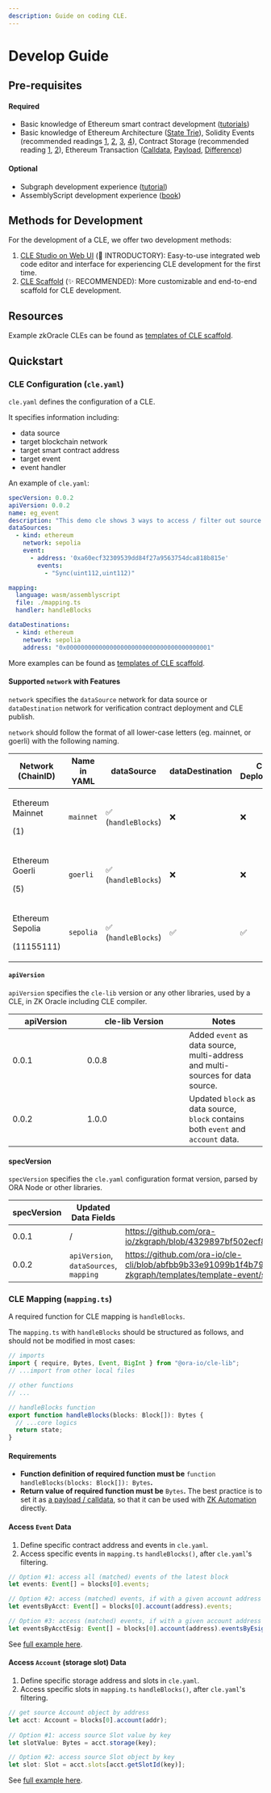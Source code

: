 ```yaml
---
description: Guide on coding CLE.
---
```


# Develop Guide

## Pre-requisites

#### Required

* Basic knowledge of Ethereum smart contract development ([tutorials](https://ethereum.org/en/developers/tutorials/))
* Basic knowledge of Ethereum Architecture ([State Trie](https://medium.com/@eiki1212/ethereum-state-trie-architecture-explained-a30237009d4e)), Solidity Events (recommended readings [1](https://consensys.net/blog/developers/guide-to-events-and-logs-in-ethereum-smart-contracts/), [2](https://medium.com/mycrypto/understanding-event-logs-on-the-ethereum-blockchain-f4ae7ba50378), [3](https://thegraph.com/blog/event-driven-development-unlocking-optimized-dapps-and-subgraphs/), [4](https://mirror.xyz/spacesailor.eth/LEe2yoLoqy97BWHyO6J65XhnG8t33Nmvz\_Vsa3ve7rY)), Contract Storage (recommended reading [1](https://docs.soliditylang.org/en/v0.8.17/internals/layout\_in\_storage.html), [2](https://degatchi.com/articles/low\_level\_guide\_to\_soliditys\_storage\_management)), Ethereum Transaction ([Calldata](https://www.quicknode.com/guides/ethereum-development/transactions/ethereum-transaction-calldata), [Payload](https://oxpampam.hashnode.dev/ethereum-transaction-payload-explained), [Difference](https://ethereum.stackexchange.com/questions/127048/calldata-and-payload-for-multiple-calls))

#### Optional

* Subgraph development experience ([tutorial](https://thegraph.academy/developers/defining-a-subgraph/))
* AssemblyScript development experience ([book](https://www.assemblyscript.org/concepts.html))

## Methods for Development

For the development of a CLE, we offer two development methods:

1. [CLE Studio on Web UI](getting-started/1.-zkgraph-studio-ui.md) (🐣 INTRODUCTORY): Easy-to-use integrated web code editor and interface for experiencing CLE development for the first time.
2. [CLE Scaffold](getting-started/2.-zkgraph-scaffold.md) (✨ RECOMMENDED): More customizable and end-to-end scaffold for CLE development.

## Resources

Example zkOracle CLEs can be found as [templates of CLE scaffold](https://github.com/ora-io/cle-cli/tree/main/packages/create-zkgraph/templates).

## Quickstart

### CLE Configuration (`cle.yaml`)

`cle.yaml` defines the configuration of a CLE.

It specifies information including:

* data source
* target blockchain network
* target smart contract address
* target event
* event handler

An example of `cle.yaml`:

```yaml
specVersion: 0.0.2
apiVersion: 0.0.2
name: eg_event
description: "This demo cle shows 3 ways to access / filter out source events."
dataSources:
  - kind: ethereum
    network: sepolia
    event:
      - address: '0xa60ecf32309539dd84f27a9563754dca818b815e'
        events: 
          - "Sync(uint112,uint112)"

mapping:
  language: wasm/assemblyscript
  file: ./mapping.ts
  handler: handleBlocks

dataDestinations:
  - kind: ethereum
    network: sepolia
    address: "0x0000000000000000000000000000000000000001"
```

More examples can be found as [templates of CLE scaffold](https://github.com/ora-io/cle-cli/tree/main/packages/create-zkgraph/templates).

#### Supported `network` with Features

`network` specifies the `dataSource` network for data source or `dataDestination` network for verification contract deployment and CLE publish.

`network` should follow the format of all lower-case letters (eg. mainnet, or goerli) with the following naming.

<table data-full-width="false"><thead><tr><th width="191">Network (ChainID)</th><th width="148">Name in YAML</th><th width="191">dataSource</th><th width="156">dataDestination</th><th width="194">CLE Deployment</th></tr></thead><tbody><tr><td><p>Ethereum Mainnet</p><p>(1)</p></td><td><code>mainnet</code></td><td>✅ <br>(<code>handleBlocks</code>)</td><td>❌</td><td>❌</td></tr><tr><td><p>Ethereum Goerli</p><p>(5)</p></td><td><code>goerli</code></td><td>✅ <br>(<code>handleBlocks</code>)</td><td>❌</td><td>❌</td></tr><tr><td><p>Ethereum Sepolia</p><p>(11155111)</p></td><td><code>sepolia</code></td><td>✅ <br>(<code>handleBlocks</code>)</td><td>✅</td><td>✅</td></tr></tbody></table>

#### `apiVersion`

`apiVersion` specifies the `cle-lib` version or any other libraries, used by a CLE, in ZK Oracle including CLE compiler.

<table><thead><tr><th width="132">apiVersion</th><th width="186.33333333333331">cle-lib Version</th><th>Notes</th></tr></thead><tbody><tr><td>0.0.1</td><td>0.0.8</td><td>Added <code>event</code> as data source, multi-address and multi-sources for data source.</td></tr><tr><td>0.0.2</td><td>1.0.0</td><td>Updated <code>block</code> as data source, <code>block</code> contains both <code>event</code> and <code>account</code> data.</td></tr></tbody></table>

#### specVersion

`specVersion` specifies the `cle.yaml` configuration format version, parsed by ORA Node or other libraries.

<table><thead><tr><th width="147.33333333333331">specVersion</th><th width="274">Updated Data Fields</th><th data-type="content-ref">Example</th></tr></thead><tbody><tr><td>0.0.1</td><td>/</td><td><a href="https://github.com/ora-io/zkgraph/blob/4329897bf502ecf8cc36ecac8d39df75bf3b8f8f/src/zkgraph.yaml">https://github.com/ora-io/zkgraph/blob/4329897bf502ecf8cc36ecac8d39df75bf3b8f8f/src/zkgraph.yaml</a></td></tr><tr><td>0.0.2</td><td><code>apiVersion</code>, <code>dataSources</code>, <code>mapping</code></td><td><a href="https://github.com/ora-io/cle-cli/blob/abfbb9b33e91099b1f4b791aefe2bf7decc05741/packages/create-zkgraph/templates/template-event/src/zkgraph.yaml">https://github.com/ora-io/cle-cli/blob/abfbb9b33e91099b1f4b791aefe2bf7decc05741/packages/create-zkgraph/templates/template-event/src/zkgraph.yaml</a></td></tr></tbody></table>

### CLE Mapping (`mapping.ts`)

A required function for CLE mapping is `handleBlocks`.

The `mapping.ts` with `handleBlocks` should be structured as follows, and should not be modified in most cases:

```typescript
// imports
import { require, Bytes, Event, BigInt } from "@ora-io/cle-lib";
// ...import from other local files

// other functions
// ...

// handleBlocks function
export function handleBlocks(blocks: Block[]): Bytes {
  // ...core logics
  return state;
}
```

#### Requirements

* **Function definition of required function must be** `function handleBlocks(blocks: Block[]): Bytes`**.**
* **Return value of required function must be** `Bytes`**.** The best practice is to set it as [a payload / calldata](getting-started/#pre-requisites), so that it can be used with [ZK Automation](../zkoracle-standards/zkautomation/) directly.

#### Access `Event` Data

1. Define specific contract address and events in `cle.yaml`.
2. Access specific events in `mapping.ts` `handleBlocks()`, after `cle.yaml`'s filtering.

```typescript
// Option #1: access all (matched) events of the latest block
let events: Event[] = blocks[0].events;

// Option #2: access (matched) events, if with a given account address
let eventsByAcct: Event[] = blocks[0].account(address).events;

// Option #3: access (matched) events, if with a given account address and a given esig
let eventsByAcctEsig: Event[] = blocks[0].account(address).eventsByEsig(esig_sync);
```

See [full example here](https://github.com/hyperoracle/zkgraph-cli/blob/d624dcb03d0d916f08bf3b2970c69b034ec753a3/packages/create-zkgraph/templates/template-event/src/mapping.ts).

#### Access `Account` (storage slot) Data

1. Define specific storage address and slots in `cle.yaml`.
2. Access specific slots in `mapping.ts` `handleBlocks()`, after `cle.yaml`'s filtering.

```typescript
// get source Account object by address
let acct: Account = blocks[0].account(addr);
  
// Option #1: access source Slot value by key
let slotValue: Bytes = acct.storage(key);

// Option #2: access source Slot object by key
let slot: Slot = acct.slots[acct.getSlotId(key)];
```

See [full example here](https://github.com/hyperoracle/zkgraph-cli/blob/d624dcb03d0d916f08bf3b2970c69b034ec753a3/packages/create-zkgraph/templates/template-storage/src/mapping.ts).
